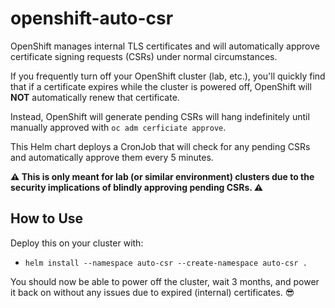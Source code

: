 # openshift-auto-csr

OpenShift manages internal TLS certificates and will automatically approve
certificate signing requests (CSRs) under normal circumstances.

If you frequently turn off your OpenShift cluster (lab, etc.), you'll quickly
find that if a certificate expires while the cluster is powered off, OpenShift
will **NOT** automatically renew that certificate.

Instead, OpenShift will generate pending CSRs will hang indefinitely until
manually approved with `oc adm cerficiate approve`.

This Helm chart deploys a CronJob that will check for any pending CSRs and
automatically approve them every 5 minutes.

**⚠️ This is only meant for lab (or similar environment) clusters due to the
security implications of blindly approving pending CSRs. ⚠️**

## How to Use

Deploy this on your cluster with:

* `helm install --namespace auto-csr --create-namespace auto-csr .`

You should now be able to power off the cluster, wait 3 months, and power it
back on without any issues due to expired (internal) certificates. 😎
